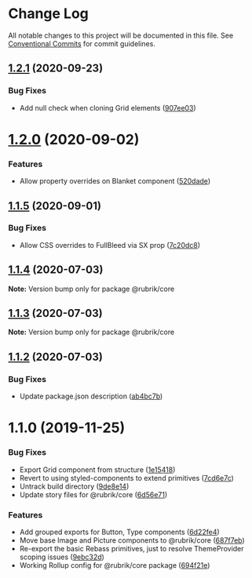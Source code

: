# Change Log

All notable changes to this project will be documented in this file.
See [Conventional Commits](https://conventionalcommits.org) for commit guidelines.

## [1.2.1](https://github.com/brettgullan/rubrik/compare/@rubrik/core@1.2.0...@rubrik/core@1.2.1) (2020-09-23)


### Bug Fixes

* Add null check when cloning Grid elements ([907ee03](https://github.com/brettgullan/rubrik/commit/907ee03e79afd2be74cc12c7d9e7c64772bbe101))





# [1.2.0](https://github.com/brettgullan/rubrik/compare/@rubrik/core@1.1.5...@rubrik/core@1.2.0) (2020-09-02)


### Features

* Allow property overrides on Blanket component ([520dade](https://github.com/brettgullan/rubrik/commit/520dade1aca40e81bce26992e5251cd080b5b89f))





## [1.1.5](https://github.com/brettgullan/rubrik/compare/@rubrik/core@1.1.4...@rubrik/core@1.1.5) (2020-09-01)


### Bug Fixes

* Allow CSS overrides to FullBleed via SX prop ([7c20dc8](https://github.com/brettgullan/rubrik/commit/7c20dc8dcc9fda03260e4a79c76d6e8e8f3e6920))





## [1.1.4](https://github.com/brettgullan/rubrik/compare/@rubrik/core@1.1.3...@rubrik/core@1.1.4) (2020-07-03)

**Note:** Version bump only for package @rubrik/core





## [1.1.3](https://github.com/brettgullan/rubrik/compare/@rubrik/core@1.1.2...@rubrik/core@1.1.3) (2020-07-03)

**Note:** Version bump only for package @rubrik/core





## [1.1.2](https://github.com/brettgullan/rubrik/compare/@rubrik/core@1.1.0...@rubrik/core@1.1.2) (2020-07-03)


### Bug Fixes

* Update package.json description ([ab4bc7b](https://github.com/brettgullan/rubrik/commit/ab4bc7b4875b4fce63a72e424ae27c39dc858f11))





# 1.1.0 (2019-11-25)


### Bug Fixes

* Export Grid component from structure ([1e15418](https://github.com/brettgullan/rubrik/commit/1e154186130be3f910bc55ba4da19284b5a6b473))
* Revert to using styled-components to extend primitives ([7cd6e7c](https://github.com/brettgullan/rubrik/commit/7cd6e7c24cc3dc2a876fbf2108d2ae252e386efe))
* Untrack build directory ([9de8e14](https://github.com/brettgullan/rubrik/commit/9de8e14ef56361b4f0d78d5e41eb1bb7610684a1))
* Update story files for @rubrik/core ([6d56e71](https://github.com/brettgullan/rubrik/commit/6d56e714515c0a5dad0d54c583ffe9c530498857))


### Features

* Add grouped exports for Button, Type components ([6d22fe4](https://github.com/brettgullan/rubrik/commit/6d22fe460cb668b80cccd3a597fa26e4faaf8735))
* Move base Image and Picture components to @rubrik/core ([687f7eb](https://github.com/brettgullan/rubrik/commit/687f7eb96db74cd110c743285019024973208002))
* Re-export the basic Rebass primitives, just to resolve ThemeProvider scoping issues ([9ebc32d](https://github.com/brettgullan/rubrik/commit/9ebc32d9819a97e0bde4609549223dade234dcee))
* Working Rollup config for @rubrik/core package ([694f21e](https://github.com/brettgullan/rubrik/commit/694f21e1e01113f621d5ba437d5ae031ad46c5dc))
